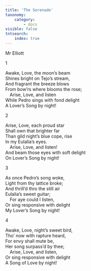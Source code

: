 ```yaml
---
title: 'The Serenade'
taxonomy:
    category:
        - docs
visible: false
tntsearch:
    index: true
---
```


<div class="author">Mr Elliott</div>

1

Awake, Love, the moon’s beam  
Shines bright on Tejo’s stream,  
And fragrant the breeze blows  
From bow’rs where blooms the rose;  
&emsp;Arise, Love, and listen  
While Pedro sings with fond delight  
A Lover’s Song by night!  

2

Arise, Love, each proud star  
Shall own that brighter far  
Than gild night’s blue cope, rise  
In my Eulalia’s eyes.  
&emsp;Arise, Love, and listen!  
And beam those eyes with soft delight  
On Lover’s Song by night!  

3

As once Pedro’s song woke,  
Light from thy lattice broke;  
And thrill’d thro the still air  
Eulalia’s sweet guitar;  
&emsp;For aye could I listen,  
Or sing responsive with delight  
My Lover’s Song by night!  

4

Awake, Love, night’s sweet bird,  
Tho’ now with rapture heard,  
For envy shall mute be,  
Her song surpass’d by thee;  
&emsp;Arise, Love, and listen,  
Or sing responsive with delight  
A Song of Love by night!